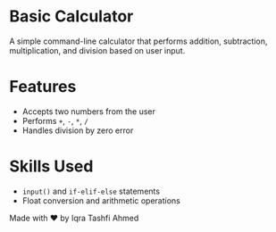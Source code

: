# Basic Calculator

A simple command-line calculator that performs addition, subtraction, multiplication, and division based on user input.

# Features
- Accepts two numbers from the user
- Performs `+`, `-`, `*`, `/`
- Handles division by zero error

# Skills Used
- `input()` and `if-elif-else` statements
- Float conversion and arithmetic operations

Made with ❤️ by Iqra Tashfi Ahmed
